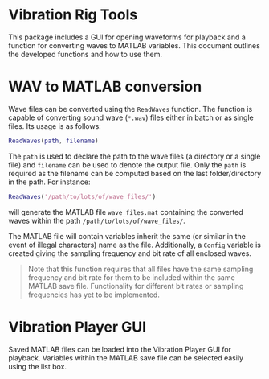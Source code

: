 # Vibration Rig Tools

This package includes a GUI for opening waveforms for playback and a function for converting waves to MATLAB variables. This document outlines the developed functions and how to use them.

# WAV to MATLAB conversion
Wave files can be converted using the `ReadWaves` function. The function is capable of converting sound wave (`*.wav`) files either in batch or as single files. Its usage is as follows:

```matlab
ReadWaves(path, filename)
```

The `path` is used to declare the path to the wave files (a directory or a single file) and `filename` can be used to denote the output file. Only the `path` is required as the filename can be computed based on the last folder/directory in the path. For instance:

```matlab
ReadWaves('/path/to/lots/of/wave_files/')
```
will generate the MATLAB file `wave_files.mat` containing the converted waves within the path `/path/to/lots/of/wave_files/`.

The MATLAB file will contain variables inherit the same (or similar in the event of illegal characters) name as the file. Additionally, a `Config` variable is created giving the sampling frequency and bit rate of all enclosed waves.

> Note that this function requires that all files have the same sampling frequency and bit rate for them to be included within the same MATLAB save file. Functionality for different bit rates or sampling frequencies has yet to be implemented.

# Vibration Player GUI
Saved MATLAB files can be loaded into the Vibration Player GUI for playback. Variables within the MATLAB save file can be selected easily using the list box. 